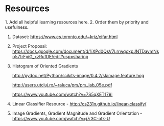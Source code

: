 <h1>Resources</h1>
1. Add all helpful learning resources here.
2. Order them by priority and usefulness.


1. Dataset: https://www.cs.toronto.edu/~kriz/cifar.html
2. Project Proposal: https://docs.google.com/document/d/1iXPd0QsV7LrrwqoxpJNTDavmNso57frFpiG_xzRufDE/edit?usp=sharing
3. Histogram of Oriented Gradients

    http://pydoc.net/Python/scikits-image/0.4.2/skimage.feature.hog
    
    http://users.utcluj.ro/~raluca/prs/prs_lab_05e.pdf
    
    https://www.youtube.com/watch?v=7S5qXET179I
4. Linear Classifier Resource - http://cs231n.github.io/linear-classify/
5. Image Gradients, Gradient Magnitude and Gradient Orientation - https://www.youtube.com/watch?v=j7r3C-otk-U

